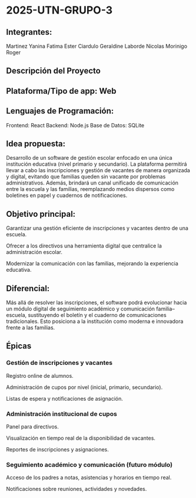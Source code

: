 # 2025-UTN-GRUPO-3

## Integrantes: 
Martinez Yanina Fatima Ester 
Ciardulo Geraldine
Laborde Nicolas
Morinigo Roger

## Descripción del Proyecto

## Plataforma/Tipo de app: Web

## Lenguajes de Programación:
Frontend: React
Backend: Node.js
Base de Datos: SQLite

## Idea propuesta:
Desarrollo de un software de gestión escolar enfocado en una única institución educativa (nivel primario y secundario).
La plataforma permitirá llevar a cabo las inscripciones y gestión de vacantes de manera organizada y digital, evitando que familias queden sin vacante por problemas administrativos.
Además, brindará un canal unificado de comunicación entre la escuela y las familias, reemplazando medios dispersos como boletines en papel y cuadernos de notificaciones.

## Objetivo principal:

Garantizar una gestión eficiente de inscripciones y vacantes dentro de una escuela.

Ofrecer a los directivos una herramienta digital que centralice la administración escolar.

Modernizar la comunicación con las familias, mejorando la experiencia educativa.

## Diferencial:
Más allá de resolver las inscripciones, el software podrá evolucionar hacia un módulo digital de seguimiento académico y comunicación familia–escuela, sustituyendo el boletín y el cuaderno de comunicaciones tradicionales. Esto posiciona a la institución como moderna e innovadora frente a las familias.

## Épicas

### Gestión de inscripciones y vacantes

Registro online de alumnos.

Administración de cupos por nivel (inicial, primario, secundario).

Listas de espera y notificaciones de asignación.

### Administración institucional de cupos

Panel para directivos.

Visualización en tiempo real de la disponibilidad de vacantes.

Reportes de inscripciones y asignaciones.

### Seguimiento académico y comunicación (futuro módulo)

Acceso de los padres a notas, asistencias y horarios en tiempo real.

Notificaciones sobre reuniones, actividades y novedades.
